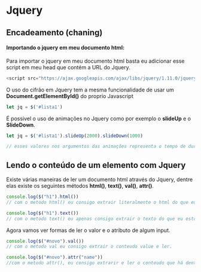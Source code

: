 # Jquery

## Encadeamento (chaning)

#### Importando o jquery em meu documento html:
Para importar o jquery em meu documento html basta eu adicionar esse script em meu head que contém a URL do Jquery.

```javascript
<script src="https://ajax.googleapis.com/ajax/libs/jquery/1.11.0/jquery.min.js"></script>
```
O uso do cifrão em Jquery tem a mesma funcionalidade de usar um **Document.getElementById()** do proprio Javascript

``` javascript
let jq = $('#lista1')
```
É possivel o uso de animações no Jquery como por exemplo o **slideUp** e o **SlideDown**.

``` javascript
let jq = $('#lista1').slideUp(2000).slideDown(1000)

// esses valores nos argumentos das animações representa o tempo de duração da animação respectiva em milisegundos.
```


## Lendo o conteúdo de um elemento com Jquery

Existe várias maneiras de ler um documento html através do Jquery, dentre elas existe os seguintes métodos **html()**, **text()**, **val()**, **attr()**.


``` javascript
console.log($("h1").html())
// com o metodo html() eu consigo extrair literalmente o html do que eu estou selecionando. 

console.log($("h1").text())
// com o metodo text() eu apenas consigo extrair o texto do que eu estou selecionando nesse caso a tag h1.
```

Agora vamos ver formas de ler o valor e o atributo de algum input.

``` javascript
console.log($("#novo").val())
// com o metodo val eu consigo extrair o conteudo value e ler.

console.log($("#novo").attr("name"))
//com o metodo attr(), eu consigo extrarir e ler o conteudo que há dentro do atribute name.
```




